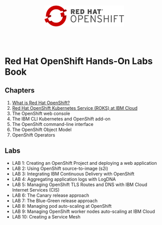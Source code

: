 <br>
<div align="center">
    <img width="50%" src="./docs/imgs/rhos-logo.png" alt='video'>
</div>
<br>
<br>
<br>

# Red Hat OpenShift Hands-On Labs Book

## Chapters

1. [What is Red Hat OpenShift?](./1-what-is-openshift.md)
2. [Red Hat OpenShift Kubernetes Service (ROKS) at IBM Cloud](./2-roks-at-ibmcloud.md)
3. The OpenShift web console
4. The IBM CLI Kubernetes and OpenShift add-on
5. The OpenShift command-line interface
6. The OpenShift Object Model
7. OpenShift Operators

## Labs

- LAB 1: Creating an OpenShift Project and deploying a web application
- LAB 2: Using OpenShift source-to-image (s2i)
- LAB 3: Integrating IBM Continuous Delivery with OpenShift
- LAB 4: Aggregating application logs with LogDNA
- LAB 5: Managing OpenShift TLS Routes and DNS with IBM Cloud Internet Services (CIS)
- LAB 6: The Canary release approach
- LAB 7: The Blue-Green release approach
- LAB 8: Managing pod auto-scaling at OpenShift
- LAB 9: Managing OpenShift worker nodes auto-scaling at IBM Cloud
- LAB 10: Creating a Service Mesh